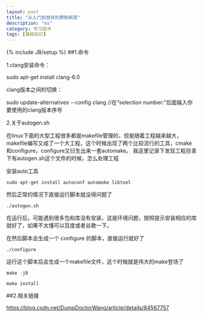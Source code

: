 ```yaml
---
layout: post
title: "从入门到放弃的罪魁祸首"
description: "os"
category: 学习技术
tags: [基础知识]
---
```

{% include JB/setup %}
##1.命令

1.clang安装命令：

sudo apt-get install clang-6.0

clang版本之间的切换：

sudo update-alternatives --config clang  //在“selection number:”后面输入你要使用的clang版本序号

2.关于autogen.sh

在linux下面的大型工程很多都是makefile管理的，但是随着工程越来越大，makefile编写又成了一个大工程，这个时候出现了两个比较流行的工具，cmake和configure，configure又衍生出来一套automake。
我这里记录下发现工程目录下有autogen.sh这个文件的时候，怎么处理工程

安装auto工具

    sudo apt-get install autoconf automake libtool    

然后正常的情况下直接运行脚本就没得问题了

    ./autogen.sh    

在运行后，可能遇到很多包和库没有安装，这是环境问题，按照提示安装相应的库就好了，如果不太懂可以百度或者谷歌一下。

在然后脚本会生成一个 configure 的脚本，直接运行就好了

    ./configure    

运行这个脚本后会生成一个makefile文件，这个时候就是伟大的make登场了

    make -j8    

    make install    





##2.相关链接

https://blog.csdn.net/DumpDoctorWang/article/details/84567757






